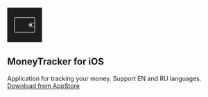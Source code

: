 <img src="https://github.com/kotleni/moneytracker-ios/blob/master/MoneyTracker/Assets.xcassets/AppIcon.appiconset/iTunesArtwork-1024.png?raw=true" width=80></img>
## MoneyTracker for iOS
Application for tracking your money. Support EN and RU languages.
<a href="https://apps.apple.com/ua/app/moneytracker/id1631794003">Download from AppStore</a>
